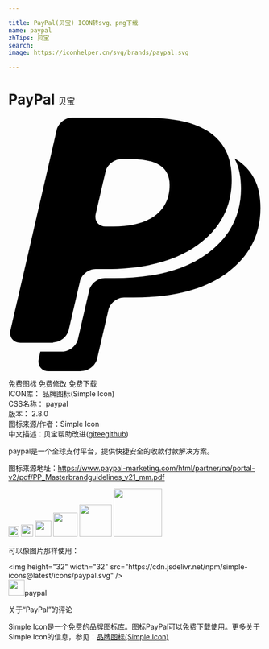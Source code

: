 ```yaml
---

title: PayPal(贝宝) ICON转svg、png下载
name: paypal
zhTips: 贝宝
search: 
image: https://iconhelper.cn/svg/brands/paypal.svg

---
```


# PayPal  <small style="font-size: 60%;font-weight: 100">贝宝</small>

<div id="svg" class="svg-wrap">
<svg role="img" viewBox="0 0 24 24" xmlns="http://www.w3.org/2000/svg"><title>PayPal icon</title><path d="M6.908 24H3.804c-.664 0-1.086-.529-.936-1.18l.149-.674h2.071c.666 0 1.336-.533 1.482-1.182l1.064-4.592c.15-.648.816-1.18 1.48-1.18h.883c3.789 0 6.734-.779 8.84-2.34s3.16-3.6 3.16-6.135c0-1.125-.195-2.055-.588-2.789 0-.016-.016-.031-.016-.046l.135.075c.75.465 1.32 1.064 1.711 1.814.404.75.598 1.68.598 2.791 0 2.535-1.049 4.574-3.164 6.135-2.1 1.545-5.055 2.324-8.834 2.324h-.9c-.66 0-1.334.525-1.484 1.186L8.39 22.812c-.149.645-.81 1.17-1.47 1.17L6.908 24zm-2.677-2.695H1.126c-.663 0-1.084-.529-.936-1.18L4.563 1.182C4.714.529 5.378 0 6.044 0h6.465c1.395 0 2.609.098 3.648.289 1.035.189 1.92.519 2.684.99.736.465 1.322 1.072 1.697 1.818.389.748.584 1.68.584 2.797 0 2.535-1.051 4.574-3.164 6.119-2.1 1.561-5.056 2.326-8.836 2.326h-.883c-.66 0-1.328.524-1.478 1.169L5.7 20.097c-.149.646-.817 1.172-1.485 1.172l.016.036zm7.446-17.369h-1.014c-.666 0-1.332.529-1.48 1.178l-.93 4.02c-.15.648.27 1.179.93 1.179h.766c1.664 0 2.97-.343 3.9-1.021.929-.686 1.395-1.654 1.395-2.912 0-.83-.301-1.445-.9-1.84-.6-.404-1.5-.605-2.686-.605l.019.001z"/></svg>
</div>
<detail full-name='paypal'></detail>

<div class="detail-page">
<p>
<span><span class="badge-success badge">免费图标</span> <span class="badge-success badge">免费修改</span>  <span class="badge-success badge">免费下载</span> </span>
<br/>
<span>
ICON库：
<span class="badge-secondary badge">品牌图标(Simple Icon)</span> 
</span>
<br/>
<span>
CSS名称：
<span class="badge-secondary badge">paypal</span> 
</span>

<br/>
<span>
版本：
<span class="badge-secondary badge">2.8.0</span> 
</span>
<br/>
<span>图标来源/作者：<span class="badge-light badge">Simple Icon</span></span> 
<br/>
<span class="zh-detail">中文描述：<span class="badge-primary badge">贝宝</span><span class="help-link"><span>帮助改进</span>(<a href="https://gitee.com/liuwave/icon-helper/edit/master/json/brands/paypal.json" target="_blank" rel="noopener noreferrer">gitee</a><a href="https://github.com/liuwave/icon-helper/edit/master/json/brands/paypal.json" target="_blank" rel="noopener noreferrer">github</a></span>)</span><br/>
</p>
</div><div class="description description alert alert-light"><p>paypal是一个全球支付平台，提供快捷安全的收款付款解决方案。</p><p>图标来源地址：<a href="https://www.paypal-marketing.com/html/partner/na/portal-v2/pdf/PP_Masterbrandguidelines_v21_mm.pdf" target="_blank" rel="noopener noreferrer">https://www.paypal-marketing.com/html/partner/na/portal-v2/pdf/PP_Masterbrandguidelines_v21_mm.pdf</a></p></div>
<div class="alert alert-dark">
<img height="21" width="21" src="https://cdn.jsdelivr.net/npm/simple-icons@latest/icons/paypal.svg" />
<img height="24" width="24" src="https://cdn.jsdelivr.net/npm/simple-icons@latest/icons/paypal.svg" />
<img height="32" width="32" src="https://cdn.jsdelivr.net/npm/simple-icons@latest/icons/paypal.svg" />
<img height="48" width="48" src="https://cdn.jsdelivr.net/npm/simple-icons@latest/icons/paypal.svg" />
<img height="64" width="64" src="https://cdn.jsdelivr.net/npm/simple-icons@latest/icons/paypal.svg" />
<img height="96" width="96" src="https://cdn.jsdelivr.net/npm/simple-icons@latest/icons/paypal.svg" />

</div>
<div>
  <p>可以像图片那样使用：    
  </p>
  <div class="alert alert-primary" style="font-size: 14px">
    &lt;img height="32" width="32" src="https://cdn.jsdelivr.net/npm/simple-icons@latest/icons/paypal.svg" /&gt;
    <copy-btn content='<img height="32" width="32" src="https://cdn.jsdelivr.net/npm/simple-icons@latest/icons/paypal.svg" />'></copy-btn>
  </div>
  <div class="alert alert-secondary">
    <img height="32" width="32" src="https://cdn.jsdelivr.net/npm/simple-icons@latest/icons/paypal.svg" />paypal
    <copy-btn content="paypal" btn-title="复制图标名称"></copy-btn>
  </div>
</div>

<Vssue title="关于“PayPal”的评论" >关于“PayPal”的评论</Vssue>


<div><p>Simple Icon是一个免费的品牌图标库。图标PayPal可以免费下载使用。更多关于  Simple Icon的信息，参见：<a target="_blank" href="https://iconhelper.cn/brands.html">品牌图标(Simple Icon)</a>
</p></div>
